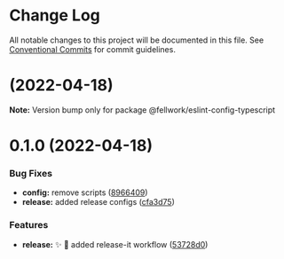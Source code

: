 # Change Log

All notable changes to this project will be documented in this file.
See [Conventional Commits](https://conventionalcommits.org) for commit guidelines.

# [](https://github.com/fellwork/eslint/compare/@fellwork/eslint-config-typescript@0.1.0...@fellwork/eslint-config-typescript@) (2022-04-18)

**Note:** Version bump only for package @fellwork/eslint-config-typescript





# 0.1.0 (2022-04-18)


### Bug Fixes

* **config:** remove scripts ([8966409](https://github.com/fellwork/eslint/commit/8966409bc24b8acbfc5371ff0bc348b4ae1f01df))
* **release:** added release configs ([cfa3d75](https://github.com/fellwork/eslint/commit/cfa3d754f035f8e0a641bd81213d8265da79941d))


### Features

* **release:** ✨ 🚀 added release-it workflow ([53728d0](https://github.com/fellwork/eslint/commit/53728d0b3409e6d866b43021aefbf1040adc4b15))
